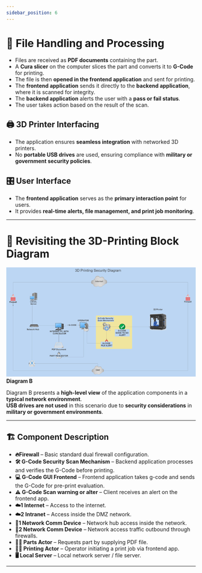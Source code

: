 ```yaml
---
sidebar_position: 6
---
```


# 📂 File Handling and Processing

- Files are received as **PDF documents** containing the part.
- A **Cura slicer** on the computer slices the part and converts it to **G-Code** for printing.
- The file is then **opened in the frontend application** and sent for printing.
- The **frontend application** sends it directly to the **backend application**, where it is scanned for integrity.
- The **backend application** alerts the user with a **pass or fail status**.
- The user takes action based on the result of the scan.

## 🖨️ 3D Printer Interfacing
- The application ensures **seamless integration** with networked 3D printers.
- No **portable USB drives** are used, ensuring compliance with **military or government security policies**.

## 🎛️ User Interface
- The **frontend application** serves as the **primary interaction point** for users.
- It provides **real-time alerts, file management, and print job monitoring**.

---

# 🔄 Revisiting the 3D-Printing Block Diagram

![img_3.png](img_3.png)  
**Diagram B**

Diagram B presents a **high-level view** of the application components in a **typical network environment**.  
**USB drives are not used** in this scenario due to **security considerations** in **military or government environments**.

---

## 🏗️ Component Description

- **🔥Firewall** – Basic standard dual firewall configuration.
- **🛠️ G-Code Security Scan Mechanism** – Backend application processes and verifies the G-Code before printing.
- **💻 G-Code GUI Frontend** – Frontend application takes g-code and sends the G-Code for pre-print evaluation.
- **⚠️ G-Code Scan warning or alter** – Client receives an alert on the frontend app.
- **☁️1 Internet** – Access to the internet.
- **☁️2 Intranet** – Access inside the DMZ network.
- **🔄1 Network Comm Device** – Network hub access inside the network.
- **🔄2 Network Comm Device** – Network access traffic outbound through firewalls.
- **🧑‍🔬 Parts Actor** – Requests part by supplying PDF file. 
- **🧑‍✈️ Printing Actor** – Operator initiating a print job via frontend app.
- **🖥️ Local Server** – Local network server / file server.

---